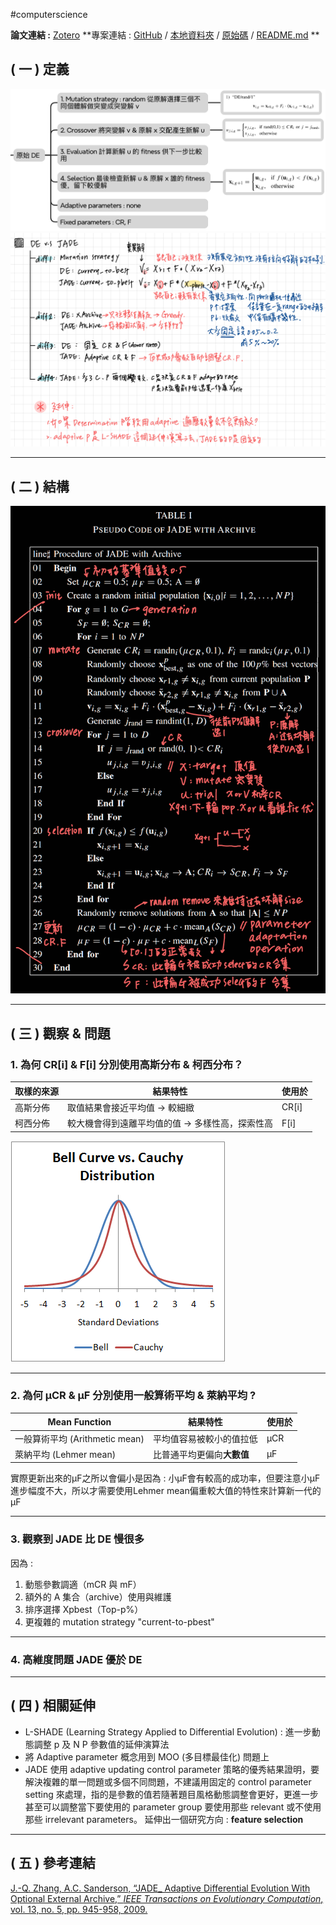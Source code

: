 #computerscience 

**論文連結 :** [Zotero](zotero://select/library/items/2FU3TN25)
**專案連結 :  [GitHub](https://github.com/MinQiDu/Voronoi_Diagram_Visualizer.git)  / [本地資料夾](C:\Users\user\Documents\MyCode\VisualStudio\voronoi\voronoi\voronoi.cpp) / [原始碼](C:\Users\user\Documents\MyCode\VisualStudio\voronoi\voronoi\voronoi.cpp) / [README.md](C:\Users\user\Documents\MyCode\VisualStudio\voronoi\README.md) **

## **( 一 ) 定義**
![](IMG_1191.jpeg)
![](IMG_1184.jpeg)

---

## **( 二 ) 結構**
![](JADE_pseudocode.png)

---

## **( 三 ) 觀察 & 問題**

### 1. 為何 CR[i] & F[i] 分別使用高斯分布 & 柯西分布？

|取樣的來源|結果特性|使用於|
|---|---|---|
|高斯分佈|取值結果會接近平均值 -> 較細緻|CR[i]|
|柯西分佈|較大機會得到遠離平均值的值 -> 多樣性高，探索性高|F[i]|
![](zGTLU.png)

---

### 2. 為何 μCR & μF 分別使用一般算術平均 & 萊納平均 ?

|Mean Function|結果特性|使用於|
|---|---|---|
|一般算術平均 (Arithmetic mean)|平均值容易被較小的值拉低|μCR|
|萊納平均 (Lehmer mean)|比普通平均更偏向**大數值**|μF|

實際更新出來的μF之所以會偏小是因為 : 小μF會有較高的成功率，但要注意小μF進步幅度不大，所以才需要使用Lehmer mean偏重較大值的特性來計算新一代的μF

---

### 3. 觀察到 JADE 比 DE 慢很多

因為 :

1. 動態參數調適（mCR 與 mF）
2. 額外的 A 集合（archive）使用與維護
3. 排序選擇 Xpbest（Top-p%）
4. 更複雜的 mutation strategy "current-to-pbest"

---

### 4. 高維度問題 JADE 優於 DE

---

## **( 四 ) 相關延伸**

- L-SHADE (Learning Strategy Applied to Differential Evolution) : 進一步動態調整 p 及 N P 參數值的延伸演算法
- 將 Adaptive parameter 概念用到 MOO (多目標最佳化) 問題上
- JADE 使用 adaptive updating control parameter 策略的優秀結果證明，要解決複雜的單一問題或多個不同問題，不建議用固定的 control parameter setting 來處理，指的是參數的值若隨著題目風格動態調整會更好，更進一步甚至可以調整當下要使用的 parameter group 要使用那些 relevant 或不使用那些 irrelevant parameters。 延伸出一個研究方向 : **feature selection**

---

## **( 五 ) 參考連結**

[J.-Q. Zhang, A.C. Sanderson, “JADE_ Adaptive Differential Evolution With Optional External Archive,” _IEEE Transactions on Evolutionary Computation_, vol. 13, no. 5, pp. 945-958, 2009.](http://ieeexplore.ieee.org/document/5208221/)